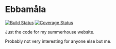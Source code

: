 Ebbamåla
========

[![Build Status](https://travis-ci.org/laudrup/ebbamaala.png)](https://travis-ci.org/laudrup/ebbamaala)
[![Coverage Status](https://img.shields.io/coveralls/github/laudrup/ebbamaala.svg)](https://coveralls.io/github/laudrup/ebbamaala)

Just the code for my summerhouse website.

Probably not very interesting for anyone else but me.
